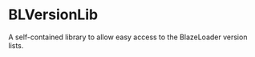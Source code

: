 BLVersionLib
============

A self-contained library to allow easy access to the BlazeLoader version lists.
